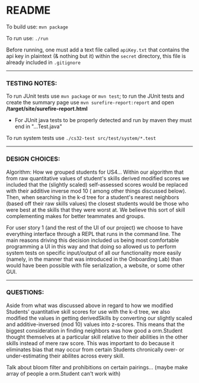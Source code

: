 # README
To build use:
`mvn package`

To run use:
`./run`

Before running, one must add a text file called `apiKey.txt` that contains 
the api key in plaintext (& nothing but it) within the `secret` directory,
this file is already included in `.gitignore`

------

### TESTING NOTES:

To run JUnit tests use `mvn package` or `mvn test`; to run
the JUnit tests and create the summary page use 
`mvn surefire-report:report` and open **/target/site/surefire-report.html**
* For JUnit java tests to be properly detected and run by
maven they must end in "...Test.java"

To run system tests use `./cs32-test src/test/system/*.test`

------

### DESIGN CHOICES:

Algorithm: How we grouped students for US4... 
Within our algorithm that from raw quantitative values of student's
skills derived modified scores we included that the (slightly scaled) 
self-assessed  scores would be replaced with their additive inverse mod 10 (
among other things discussed below). Then, when
searching in the k-d tree for a student's nearest neighbors (based off
their raw skills values) the closest students would be those who were
best at the skills that they were worst at. We believe this sort of skill
complementing makes for better teammates and groups.

For user story 1 (and the rest of the UI of our project) we choose
to have everything interface through a REPL that runs in the command
line. The main reasons driving this decision included us being most
comfortable programming a UI in this way and that doing so allowed us to 
perform system tests on specific input/output of all our functionality 
more easily (namely, in the manner that was introduced in the Onboarding
Lab) than would have been possible with file serialization, a website, or
some other GUI.

------

### QUESTIONS:

Aside from what was discussed above in regard to how we modified Students'
quantitative skill scores for use with the k-d tree, we also modified the
values in getting derivedSkills by converting our slightly scaled and 
additive-inversed (mod 10) values into z-scores. This means that the biggest
consideration in finding neighbors was how good a orm.Student thought themselves at a
particular skill relative to their abilities in the other skills instead of mere
raw score. This was important to do because it eliminates bias that may occur
from certain Students chronically over- or under-estimating their abilites
across every skill.

Talk about bloom filter and prohibitions on certain pairings...
(maybe make array of people a orm.Student can't work with)